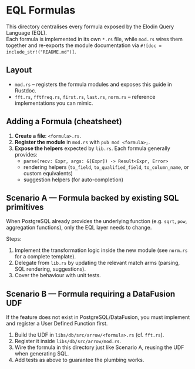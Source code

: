 # EQL Formulas

This directory centralises every formula exposed by the Elodin Query Language (EQL).  
Each formula is implemented in its own `*.rs` file, while `mod.rs` wires them together and re-exports the module documentation via `#![doc = include_str!("README.md")]`.

## Layout
- `mod.rs` – registers the formula modules and exposes this guide in Rustdoc.
- `fft.rs`, `fftfreq.rs`, `first.rs`, `last.rs`, `norm.rs` – reference implementations you can mimic.

## Adding a Formula (cheatsheet)
1. **Create a file**: `<formula>.rs`.
2. **Register the module** in `mod.rs` with `pub mod <formula>;`.
3. **Expose the helpers** expected by `lib.rs`. Each formula generally provides:
   - `parse(recv: Expr, args: &[Expr]) -> Result<Expr, Error>`
   - rendering helpers (`to_field`, `to_qualified_field`, `to_column_name`, or custom equivalents)
   - suggestion helpers (for auto-completion)

## Scenario A — Formula backed by existing SQL primitives
When PostgreSQL already provides the underlying function (e.g. `sqrt`, `pow`, aggregation functions), only the EQL layer needs to change.

Steps:
1. Implement the transformation logic inside the new module (see `norm.rs` for a complete template).
2. Delegate from `lib.rs` by updating the relevant match arms (parsing, SQL rendering, suggestions).
3. Cover the behaviour with unit tests.

## Scenario B — Formula requiring a DataFusion UDF
If the feature does not exist in PostgreSQL/DataFusion, you must implement and register a User Defined Function first.

1. Build the UDF in `libs/db/src/arrow/<formula>.rs` (cf. `fft.rs`).
2. Register it inside `libs/db/src/arrow/mod.rs`.
3. Wire the formula in this directory just like Scenario A, reusing the UDF when generating SQL.
4. Add tests as above to guarantee the plumbing works.

